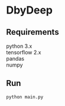 # DbyDeep

## Requirements
python 3.x  
tensorflow 2.x  
pandas  
numpy  

## Run

```bash
python main.py
```
